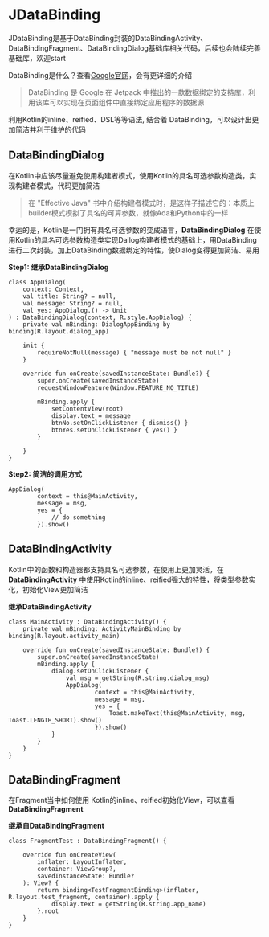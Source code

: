 # JDataBinding

JDataBinding是基于DataBinding封装的DataBindingActivity、DataBindingFragment、DataBindingDialog基础库相关代码，后续也会陆续完善基础库，欢迎start<br/>

DataBinding是什么？查看[Google官网](https://developer.android.com/topic/libraries/data-binding)，会有更详细的介绍<br/>

> DataBinding 是 Google 在 Jetpack 中推出的一款数据绑定的支持库，利用该库可以实现在页面组件中直接绑定应用程序的数据源

利用Kotlin的inline、reified、DSL等等语法, 结合着 DataBinding，可以设计出更加简洁并利于维护的代码

## DataBindingDialog

在Kotlin中应该尽量避免使用构建者模式，使用Kotlin的具名可选参数构造类，实现构建者模式，代码更加简洁<br/>

> 在 "Effective Java" 书中介绍构建者模式时，是这样子描述它的：本质上builder模式模拟了具名的可算参数，就像Ada和Python中的一样

幸运的是，Kotlin是一门拥有具名可选参数的变成语言，**DataBindingDialog** 在使用Kotlin的具名可选参数构造类实现Dailog构建者模式的基础上，用DataBinding进行二次封装，加上DataBinding数据绑定的特性，使Dialog变得更加简洁、易用<br/>

**Step1: 继承DataBindingDialog**

```
class AppDialog(
    context: Context,
    val title: String? = null,
    val message: String? = null,
    val yes: AppDialog.() -> Unit
) : DataBindingDialog(context, R.style.AppDialog) {
    private val mBinding: DialogAppBinding by binding(R.layout.dialog_app)

    init {
        requireNotNull(message) { "message must be not null" }
    }

    override fun onCreate(savedInstanceState: Bundle?) {
        super.onCreate(savedInstanceState)
        requestWindowFeature(Window.FEATURE_NO_TITLE)

        mBinding.apply {
            setContentView(root)
            display.text = message
            btnNo.setOnClickListener { dismiss() }
            btnYes.setOnClickListener { yes() }
        }

    }
}
```

**Step2: 简洁的调用方式**

```
AppDialog(
        context = this@MainActivity,
        message = msg,
        yes = {
            // do something
        }).show()
```

## DataBindingActivity

Kotlin中的函数和构造器都支持具名可选参数，在使用上更加灵活，在 **DataBindingActivity** 中使用Kotlin的inline、reified强大的特性，将类型参数实化，初始化View更加简洁

**继承DataBindingActivity**

```
class MainActivity : DataBindingActivity() {
    private val mBinding: ActivityMainBinding by binding(R.layout.activity_main)

    override fun onCreate(savedInstanceState: Bundle?) {
        super.onCreate(savedInstanceState)
        mBinding.apply {
            dialog.setOnClickListener {
                val msg = getString(R.string.dialog_msg)
                AppDialog(
                        context = this@MainActivity,
                        message = msg,
                        yes = {
                            Toast.makeText(this@MainActivity, msg, Toast.LENGTH_SHORT).show()
                        }).show()
            }
        }
    }
}
```

## DataBindingFragment

在Fragment当中如何使用 Kotlin的inline、reified初始化View，可以查看**DataBindingFragment**

**继承自DataBindingFragment**

```
class FragmentTest : DataBindingFragment() {

    override fun onCreateView(
        inflater: LayoutInflater,
        container: ViewGroup?,
        savedInstanceState: Bundle?
    ): View? {
        return binding<TestFragmentBinding>(inflater, R.layout.test_fragment, container).apply {
            display.text = getString(R.string.app_name)
        }.root
    }
}
```

